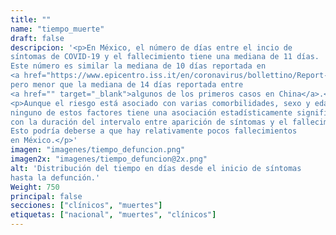 ```yaml
---
title: ""
name: "tiempo_muerte"
draft: false
descripcion: '<p>En México, el número de días entre el incio de
síntomas de COVID-19 y el fallecimiento tiene una mediana de 11 días.
Este número es similar la mediana de 10 días reportada en
<a href="https://www.epicentro.iss.it/en/coronavirus/bollettino/Report-COVID-2019_2_april_2020.pdf" target="_blank">un estudio sobre Italia</a>,
pero menor que la mediana de 14 días reportada entre
<a href="" target="_blank">algunos de los primeros casos en China</a>.</p>
<p>Aunque el riesgo está asociado con varias comorbilidades, sexo y edad,
ninguno de estos factores tiene una asociación estadísticamente significativa
con la duración del intervalo entre aparición de síntomas y el fallecimiento.
Esto podría deberse a que hay relativamente pocos fallecimientos
en México.</p>'
imagen: "imagenes/tiempo_defuncion.png"
imagen2x: "imagenes/tiempo_defuncion@2x.png"
alt: 'Distribución del tiempo en días desde el inicio de síntomas
hasta la defunción.'
Weight: 750
principal: false
secciones: ["clínicos", "muertes"]
etiquetas: ["nacional", "muertes", "clínicos"]
---
```

